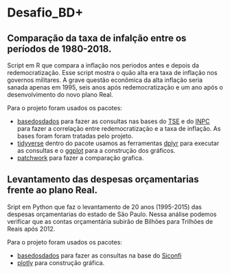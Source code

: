 # Desafio_BD+

## Comparação da taxa de infalção entre os períodos de 1980-2018.
 
 Script em R que compara a inflação nos periodos antes e depois da redemocratização.
 Esse script  mostra o quão alta era taxa de inflação nos governos militares. A grave questão econômica da alta inflação
 seria sanada apenas em 1995, seis anos após redemocratização e um ano após o desenvolvimento do novo plano Real.
 
 Para o projeto foram usados os pacotes:
 - [basedosdados](https://cran.r-project.org/web/packages/basedosdados/index.html) para fazer as consultas nas bases do [TSE](https://basedosdados.org/dataset/br-tse-eleicoes) e do [INPC](https://basedosdados.org/dataset/br-ibge-inpc) para fazer a correlação entre redemocratização e a taxa de inflação. As bases foram foram tratadas pelo projeto.
 - [tidyverse](https://cran.r-project.org/web/packages/tidyverse/index.html) dentro do pacote usamos as ferramentas [dplyr](https://cran.r-project.org/web/packages/dplyr/index.html) para executar as consultas e o [ggplot](https://cran.r-project.org/web/packages/ggplot2/index.html) para a construção dos gráficos.
 - [patchwork](https://cran.r-project.org/web/packages/patchwork/index.html) para fazer a comparação grafica.
 
 
 ## Levantamento das despesas orçamentarias frente ao plano Real.
 
 Sript em Python que faz o levantamento de 20 anos (1995-2015) das despesas orçamentarias do estado de São Paulo.
 Nessa análise podemos verificar que as contas orçamentária subirão de Bilhões para Trilhões de Reais após 2012.
 
 Para o projeto foram usados os pacotes:
 - [basedosdados](https://pypi.org/project/basedosdados/) para fazer as consultas na base do [Siconfi](https://basedosdados.org/dataset/br-me-siconfi) 
 - [plotly](https://pypi.org/project/plotly/) para construção gráfica.
